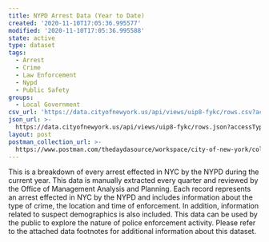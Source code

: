 ```yaml
---
title: NYPD Arrest Data (Year to Date)
created: '2020-11-10T17:05:36.995577'
modified: '2020-11-10T17:05:36.995588'
state: active
type: dataset
tags:
  - Arrest
  - Crime
  - Law Enforcement
  - Nypd
  - Public Safety
groups:
  - Local Government
csv_url: 'https://data.cityofnewyork.us/api/views/uip8-fykc/rows.csv?accessType=DOWNLOAD'
json_url: >-
  https://data.cityofnewyork.us/api/views/uip8-fykc/rows.json?accessType=DOWNLOAD
layout: post
postman_collection_url: >-
  https://www.postman.com/thedaydasource/workspace/city-of-new-york/collection/15909983-0cfb13d4-82c8-4ed2-a578-b7c137150be2
---
```

This is a breakdown of every arrest effected in NYC by the NYPD during the current year.
 This data is manually extracted every quarter and reviewed by the Office of Management Analysis and Planning. 
 Each record represents an arrest effected in NYC by the NYPD and includes information about the type of crime, the location and time of enforcement. 
In addition, information related to suspect demographics is also included. 
This data can be used by the public to explore the nature of police enforcement activity. 
Please refer to the attached data footnotes for additional information about this dataset.
